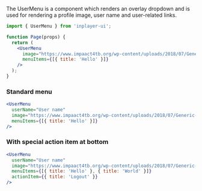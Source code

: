 The UserMenu is a component which renders an overlay dropdown and is used for rendering a profile image, user name and user-related links.

```jsx static
import { UserMenu } from 'inplayer-ui';

function Page(props) {
  return (
    <UserMenu
      image="https://www.impaact4tb.org/wp-content/uploads/2018/07/Generic-male-icon.png"
      menuItems={[{ title: 'Hello' }]}
    />
  );
}
```

### Standard menu

```jsx
<UserMenu
  userName="User name"
  image="https://www.impaact4tb.org/wp-content/uploads/2018/07/Generic-male-icon.png"
  menuItems={[{ title: 'Hello' }]}
/>
```

### With special action item at bottom

```jsx
<UserMenu
  userName="User name"
  image="https://www.impaact4tb.org/wp-content/uploads/2018/07/Generic-male-icon.png"
  menuItems={[{ title: 'Hello' }, { title: 'World' }]}
  actionItem={{ title: 'Logout' }}
/>
```
